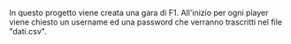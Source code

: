 In questo progetto viene creata una gara di F1. All'inizio per ogni player viene chiesto un username ed una password che verranno trascritti nel file "dati.csv".
